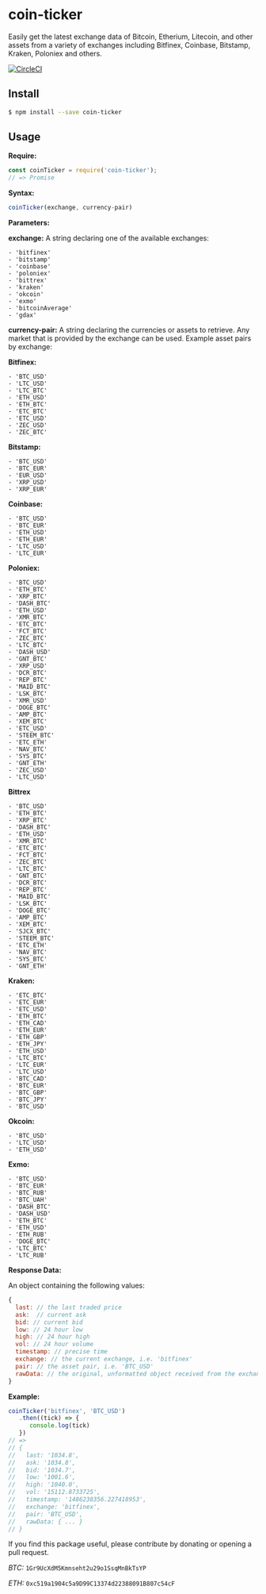 # coin-ticker

Easily get the latest exchange data of Bitcoin, Etherium, Litecoin, and other assets from a variety of exchanges including Bitfinex, Coinbase, Bitstamp, Kraken, Poloniex and others.

[![CircleCI](https://circleci.com/gh/donbobvanbirt/coin-ticker.svg?style=svg)](https://circleci.com/gh/donbobvanbirt/coin-ticker)

## Install

```bash
$ npm install --save coin-ticker
```

## Usage
**Require:**
```js
const coinTicker = require('coin-ticker');
// => Promise

```

**Syntax:**
```js
coinTicker(exchange, currency-pair)
```

**Parameters:**

**exchange:**
A string declaring one of the available exchanges:

    - 'bitfinex'
    - 'bitstamp'
    - 'coinbase'
    - 'poloniex'
    - 'bittrex'
    - 'kraken'
    - 'okcoin'
    - 'exmo'
    - 'bitcoinAverage'
    - 'gdax'

**currency-pair:**
A string declaring the currencies or assets to retrieve.
Any market that is provided by the exchange can be used.
Example asset pairs by exchange:

**Bitfinex:**

    - 'BTC_USD'
    - 'LTC_USD'
    - 'LTC_BTC'
    - 'ETH_USD'
    - 'ETH_BTC'
    - 'ETC_BTC'
    - 'ETC_USD'
    - 'ZEC_USD'
    - 'ZEC_BTC'

**Bitstamp:**

    - 'BTC_USD'
    - 'BTC_EUR'
    - 'EUR_USD'
    - 'XRP_USD'
    - 'XRP_EUR'

**Coinbase:**

    - 'BTC_USD'
    - 'BTC_EUR'
    - 'ETH_USD'
    - 'ETH_EUR'
    - 'LTC_USD'
    - 'LTC_EUR'

**Poloniex:**

    - 'BTC_USD'
    - 'ETH_BTC'
    - 'XRP_BTC'
    - 'DASH_BTC'
    - 'ETH_USD'
    - 'XMR_BTC'
    - 'ETC_BTC'
    - 'FCT_BTC'
    - 'ZEC_BTC'
    - 'LTC_BTC'
    - 'DASH_USD'
    - 'GNT_BTC'
    - 'XRP_USD'
    - 'DCR_BTC'
    - 'REP_BTC'
    - 'MAID_BTC'
    - 'LSK_BTC'
    - 'XMR_USD'
    - 'DOGE_BTC'
    - 'AMP_BTC'
    - 'XEM_BTC'
    - 'ETC_USD'
    - 'STEEM_BTC'
    - 'ETC_ETH'
    - 'NAV_BTC'
    - 'SYS_BTC'
    - 'GNT_ETH'
    - 'ZEC_USD'
    - 'LTC_USD'

**Bittrex**

    - 'BTC_USD'
    - 'ETH_BTC'
    - 'XRP_BTC'
    - 'DASH_BTC'
    - 'ETH_USD'
    - 'XMR_BTC'
    - 'ETC_BTC'
    - 'FCT_BTC'
    - 'ZEC_BTC'
    - 'LTC_BTC'
    - 'GNT_BTC'
    - 'DCR_BTC'
    - 'REP_BTC'
    - 'MAID_BTC'
    - 'LSK_BTC'
    - 'DOGE_BTC'
    - 'AMP_BTC'
    - 'XEM_BTC'
    - 'SJCX_BTC'
    - 'STEEM_BTC'
    - 'ETC_ETH'
    - 'NAV_BTC'
    - 'SYS_BTC'
    - 'GNT_ETH'

**Kraken:**

    - 'ETC_BTC'
    - 'ETC_EUR'
    - 'ETC_USD'
    - 'ETH_BTC'
    - 'ETH_CAD'
    - 'ETH_EUR'
    - 'ETH_GBP'
    - 'ETH_JPY'
    - 'ETH_USD'
    - 'LTC_BTC'
    - 'LTC_EUR'
    - 'LTC_USD'
    - 'BTC_CAD'
    - 'BTC_EUR'
    - 'BTC_GBP'
    - 'BTC_JPY'
    - 'BTC_USD'

**Okcoin:**

    - 'BTC_USD'
    - 'LTC_USD'
    - 'ETH_USD'

**Exmo:**

    - 'BTC_USD'
    - 'BTC_EUR'
    - 'BTC_RUB'
    - 'BTC_UAH'
    - 'DASH_BTC'
    - 'DASH_USD'
    - 'ETH_BTC'
    - 'ETH_USD'
    - 'ETH_RUB'
    - 'DOGE_BTC'
    - 'LTC_BTC'
    - 'LTC_RUB'


**Response Data:**

  An object containing the following values:

```js
{
  last: // the last traded price
  ask:  // current ask
  bid: // current bid
  low: // 24 hour low
  high: // 24 hour high
  vol: // 24 hour volume
  timestamp: // precise time
  exchange: // the current exchange, i.e. 'bitfinex'
  pair: // the asset pair, i.e. 'BTC_USD'
  rawData: // the original, unformatted object received from the exchange api. Differs by exchange.
}
```

**Example:**
```js
coinTicker('bitfinex', 'BTC_USD')
   .then((tick) => {
      console.log(tick)
   })
// =>
// {
//   last: '1034.8',
//   ask: '1034.8',
//   bid: '1034.7',
//   low: '1001.6',
//   high: '1040.0',
//   vol: '15112.8733725',
//   timestamp: '1486238356.227418953',
//   exchange: 'bitfinex',
//   pair: 'BTC_USD',
//   rawData: { ... }
// }
```


If you find this package useful, please contribute by donating or opening a pull request.

*BTC:*
`1Gr9UcXdM5Kmnseht2u29o1SsqMnBkTsYP`

*ETH:*
`0xc519a1904c5a9D99C13374d22388091B807c54cF`
